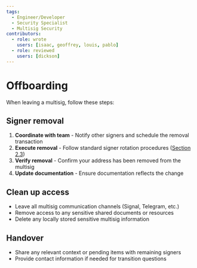 ```yaml
---
tags:
  - Engineer/Developer
  - Security Specialist
  - Multisig Security
contributors:
  - role: wrote
    users: [isaac, geoffrey, louis, pablo]
  - role: reviewed
    users: [dickson]
---
```


# Offboarding

When leaving a multisig, follow these steps:

## Signer removal

1. **Coordinate with team** - Notify other signers and schedule the removal transaction
2. **Execute removal** - Follow standard signer rotation procedures ([Section 2.3](./general-rules.md#signer-rotation))
3. **Verify removal** - Confirm your address has been removed from the multisig
4. **Update documentation** - Ensure documentation reflects the change

## Clean up access

- Leave all multisig communication channels (Signal, Telegram, etc.)
- Remove access to any sensitive shared documents or resources
- Delete any locally stored sensitive multisig information

## Handover

- Share any relevant context or pending items with remaining signers
- Provide contact information if needed for transition questions
